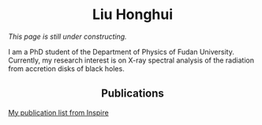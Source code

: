 # <center> Liu Honghui

*This page is still under constructing.*

I am a PhD student of the Department of Physics of Fudan University. Currently, my research interest is on X-ray spectral analysis of the radiation from accretion disks of black holes.

## <center> Publications
[My publication list from Inspire](http://inspirehep.net/search?p=exactauthor%3AHonghui.Liu.1+)
